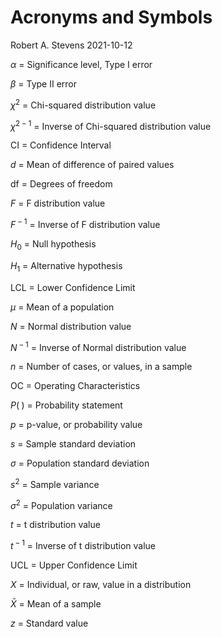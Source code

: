 Acronyms and Symbols
================
Robert A. Stevens
2021-10-12

*α* = Significance level, Type I error

*β* = Type II error

*χ*<sup>2</sup> = Chi-squared distribution value

*χ*<sup>2</sup><sup> − 1</sup> = Inverse of Chi-squared distribution
value

CI = Confidence Interval

*d* = Mean of difference of paired values

df = Degrees of freedom

*F* = F distribution value

*F*<sup> − 1</sup> = Inverse of F distribution value

*H*<sub>0</sub> = Null hypothesis

*H*<sub>1</sub> = Alternative hypothesis

LCL = Lower Confidence Limit

*μ* = Mean of a population

*N* = Normal distribution value

*N*<sup> − 1</sup> = Inverse of Normal distribution value

*n* = Number of cases, or values, in a sample

OC = Operating Characteristics

*P*( ) = Probability statement

*p* = p-value, or probability value

*s* = Sample standard deviation

*σ* = Population standard deviation

*s*<sup>2</sup> = Sample variance

*σ*<sup>2</sup> = Population variance

*t* = t distribution value

*t*<sup> − 1</sup> = Inverse of t distribution value

UCL = Upper Confidence Limit

*X* = Individual, or raw, value in a distribution

*X̄* = Mean of a sample

*z* = Standard value
